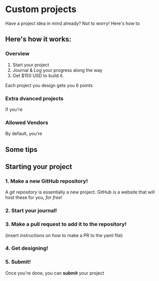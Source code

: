 # Custom projects

Have a project idea in mind already? Not to worry! Here's how to 

## Here's how it works:

### Overview

1. Start your project
2. Journal & Log your progress along the way
3. Get $150 USD to build it.

Each project you design gets you 6 points

### Extra dvanced projects

If you're

### Allowed Vendors
By default, you're 

###

## Some tips

## Starting your project

### 1. Make a new GitHub repository!

A *git repository* is essentially a new project. GitHub is a website that will host these for you, *for free*!

### 2. Start your journal!

### 3. Make a pull request to add it to the repository!
(insert instructions on how to make a PR to the yaml file)

### 4. Get designing!


### 5. Submit!

Once you're done, you can **submit** your project
